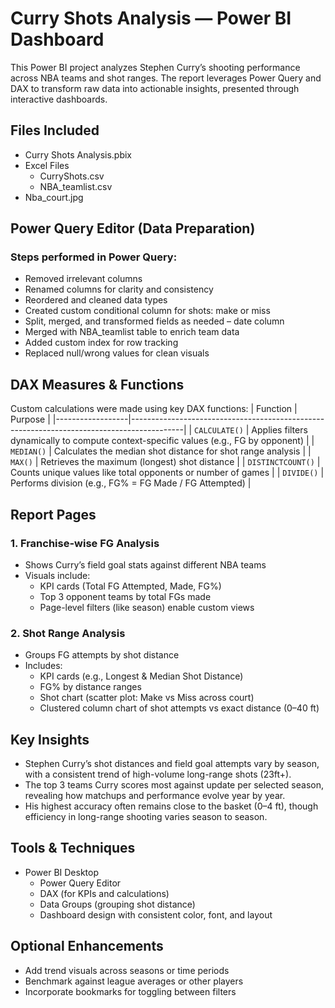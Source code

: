 # Curry Shots Analysis — Power BI Dashboard

This Power BI project analyzes Stephen Curry’s shooting performance across NBA teams and shot ranges. The report leverages Power Query and DAX to transform raw data into actionable insights, presented through interactive dashboards.

## Files Included
- Curry Shots Analysis.pbix
- Excel Files
  - CurryShots.csv
  - NBA_teamlist.csv
- Nba_court.jpg

## Power Query Editor (Data Preparation)
### Steps performed in Power Query:
- Removed irrelevant columns
- Renamed columns for clarity and consistency
- Reordered and cleaned data types
- Created custom conditional column for shots: make or miss
- Split, merged, and transformed fields as needed – date column
- Merged with NBA_teamlist table to enrich team data
- Added custom index for row tracking
- Replaced null/wrong values for clean visuals

## DAX Measures & Functions
Custom calculations were made using key DAX functions:
| Function         | Purpose                                                                                   |
|------------------|-------------------------------------------------------------------------------------------|
| `CALCULATE()`     | Applies filters dynamically to compute context-specific values (e.g., FG by opponent)    |
| `MEDIAN()`        | Calculates the median shot distance for shot range analysis                              |
| `MAX()`           | Retrieves the maximum (longest) shot distance                                            |
| `DISTINCTCOUNT()` | Counts unique values like total opponents or number of games                             |
| `DIVIDE()`        | Performs division (e.g., FG% = FG Made / FG Attempted)    |


## Report Pages
### 1. Franchise-wise FG Analysis
-	Shows Curry’s field goal stats against different NBA teams
-	Visuals include:
    - KPI cards (Total FG Attempted, Made, FG%)
    - Top 3 opponent teams by total FGs made
    - Page-level filters (like season) enable custom views
### 2. Shot Range Analysis
- Groups FG attempts by shot distance
- Includes:
  - KPI cards (e.g., Longest & Median Shot Distance)
  - FG% by distance ranges
  - Shot chart (scatter plot: Make vs Miss across court)
  - Clustered column chart of shot attempts vs exact distance (0–40 ft)

## Key Insights
- Stephen Curry’s shot distances and field goal attempts vary by season, with a consistent trend of high-volume long-range shots (23ft+).
- The top 3 teams Curry scores most against update per selected season, revealing how matchups and performance evolve year by year.
- His highest accuracy often remains close to the basket (0–4 ft), though efficiency in long-range shooting varies season to season.

## Tools & Techniques
- Power BI Desktop
  - Power Query Editor
  - DAX (for KPIs and calculations)
  - Data Groups (grouping shot distance)
  - Dashboard design with consistent color, font, and layout

## Optional Enhancements
- Add trend visuals across seasons or time periods
- Benchmark against league averages or other players
- Incorporate bookmarks for toggling between filters


